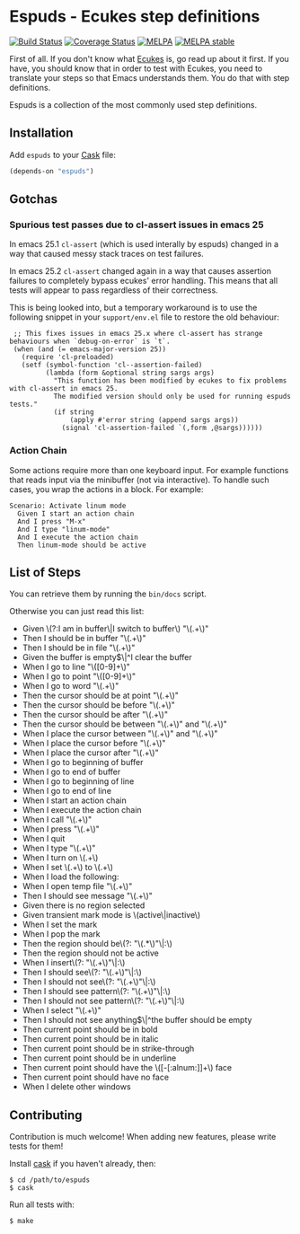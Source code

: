 # Espuds - Ecukes step definitions

[![Build Status](https://api.travis-ci.org/ecukes/espuds.png?branch=master)](http://travis-ci.org/ecukes/espuds)
[![Coverage Status](https://coveralls.io/repos/rejeep/espuds/badge.svg?branch=master&service=github)](https://coveralls.io/github/rejeep/espuds?branch=master)
[![MELPA](http://melpa.org/packages/espuds-badge.svg)](http://melpa.org/#/espuds)
[![MELPA stable](http://stable.melpa.org/packages/espuds-badge.svg)](http://stable.melpa.org/#/espuds)

First of all. If you don't know what
[Ecukes](http://github.com/ecukes/ecukes) is, go read up about it
first. If you have, you should know that in order to test with Ecukes,
you need to translate your steps so that Emacs understands them. You
do that with step definitions.

Espuds is a collection of the most commonly used step definitions.

## Installation

Add `espuds` to your [Cask](https://github.com/cask/cask) file:

```lisp
(depends-on "espuds")
```

## Gotchas

### Spurious test passes due to cl-assert issues in emacs 25

In emacs 25.1 `cl-assert` (which is used interally by espuds) changed in a way that caused messy stack traces on test failures.

In emacs 25.2 `cl-assert` changed again in a way that causes assertion failures to completely bypass ecukes' error handling. This means that all tests will appear to pass regardless of their correctness. 

This is being looked into, but a temporary workaround is to use the following snippet in your `support/env.el` file to restore the old behaviour:

```
 ;; This fixes issues in emacs 25.x where cl-assert has strange behaviours when `debug-on-error` is `t`.
 (when (and (= emacs-major-version 25))
   (require 'cl-preloaded)
   (setf (symbol-function 'cl--assertion-failed)
         (lambda (form &optional string sargs args)
           "This function has been modified by ecukes to fix problems with cl-assert in emacs 25.
           The modified version should only be used for running espuds tests."
           (if string
               (apply #'error string (append sargs args))
             (signal 'cl-assertion-failed `(,form ,@sargs))))))
```

### Action Chain

Some actions require more than one keyboard input. For example
functions that reads input via the minibuffer (not via
interactive). To handle such cases, you wrap the actions in a
block. For example:

    Scenario: Activate linum mode
      Given I start an action chain
      And I press "M-x"
      And I type "linum-mode"
      And I execute the action chain
      Then linum-mode should be active

## List of Steps
<!-- generated with a `grep -E "^\((Given|When|Then)" espuds.el | sed 's:^(:- :' | sed 's:"\^::' | sed 's:\$"::'` :D -->
You can retrieve them by running the `bin/docs` script.

Otherwise you can just read this list:

- Given \\(?:I am in buffer\\|I switch to buffer\\) \"\\(.+\\)\"
- Then I should be in buffer \"\\(.+\\)\"
- Then I should be in file \"\\(.+\\)\"
- Given the buffer is empty$\\|^I clear the buffer
- When I go to line \"\\([0-9]+\\)\"
- When I go to point \"\\([0-9]+\\)\"
- When I go to word \"\\(.+\\)\"
- Then the cursor should be at point \"\\(.+\\)\"
- Then the cursor should be before \"\\(.+\\)\"
- Then the cursor should be after \"\\(.+\\)\"
- Then the cursor should be between \"\\(.+\\)\" and \"\\(.+\\)\"
- When I place the cursor between \"\\(.+\\)\" and \"\\(.+\\)\"
- When I place the cursor before \"\\(.+\\)\"
- When I place the cursor after \"\\(.+\\)\"
- When I go to beginning of buffer
- When I go to end of buffer
- When I go to beginning of line
- When I go to end of line
- When I start an action chain
- When I execute the action chain
- When I call \"\\(.+\\)\"
- When I press \"\\(.+\\)\"
- When I quit
- When I type \"\\(.+\\)\"
- When I turn on \\(.+\\)
- When I set \\(.+\\) to \\(.+\\)
- When I load the following:
- When I open temp file \"\\(.+\\)\"
- Then I should see message \"\\(.+\\)\"
- Given there is no region selected
- Given transient mark mode is \\(active\\|inactive\\)
- When I set the mark
- When I pop the mark
- Then the region should be\\(?: \"\\(.*\\)\"\\|:\\)
- Then the region should not be active
- When I insert\\(?: \"\\(.+\\)\"\\|:\\)
- Then I should see\\(?: \"\\(.+\\)\"\\|:\\)
- Then I should not see\\(?: \"\\(.+\\)\"\\|:\\)
- Then I should see pattern\\(?: \"\\(.+\\)\"\\|:\\)
- Then I should not see pattern\\(?: \"\\(.+\\)\"\\|:\\)
- When I select \"\\(.+\\)\"
- Then I should not see anything$\\|^the buffer should be empty
- Then current point should be in bold
- Then current point should be in italic
- Then current point should be in strike-through
- Then current point should be in underline
- Then current point should have the \\([-[:alnum:]]+\\) face
- Then current point should have no face
- When I delete other windows

## Contributing

Contribution is much welcome! When adding new features, please write
tests for them!

Install [cask](https://github.com/cask/cask) if you haven't already,
then:

    $ cd /path/to/espuds
    $ cask

Run all tests with:

    $ make
